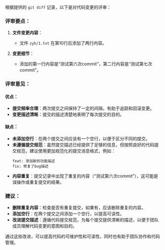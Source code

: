 根据提供的 `git diff` 记录，以下是对代码变更的评审：

### 评审要点：

1. **文件变更内容**：
   - 文件 `zyh/1.txt` 在第10行后添加了两行内容。

2. **变更细节**：
   - 添加的第一行内容是“测试第六次commit”，第二行内容是“测试第七次commit”。

### 评审意见：

#### 优点：
- **提交频率合理**：两次提交之间保持了一定的间隔，有助于追踪和回滚变更。
- **变更描述清晰**：提交的描述清楚地表明了每次提交的目的。

#### 缺点：
- **未添加空行**：在两个提交之间应该有一个空行，以便于区分不同的提交。
- **未遵循提交规范**：虽然提交描述已经提供了足够的信息，但按照良好的代码提交规范，建议使用更加规范化的提交消息格式，例如：
  ```
  feat: 添加新的功能描述
  fix: 修复了bug描述
  ```
- **内容重复**：提交记录中出现了重复的内容（“测试第六次commit”），这可能是误操作或重复提交的结果。

### 建议：
- **删除重复内容**：检查是否有重复提交，如果有，应该删除重复的内容。
- **添加空行**：在两个提交之间添加一个空行，以提高可读性。
- **改进提交描述**：遵循代码提交规范，为每个提交提供清晰的描述，以便于团队成员理解代码变更的意图和目的。

通过这些改进，可以提高代码的可维护性和可读性，同时也有助于团队协作和代码管理。